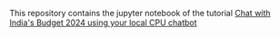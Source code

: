 This repository contains the jupyter notebook of the tutorial [Chat with India's Budget 2024 using your local CPU chatbot](https://www.aimplabs.org/blogs/chatbot-budget2024/)